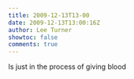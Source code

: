 ```yaml
---
title: 2009-12-13T13-00
date: 2009-12-13T13:00:16Z
author: Lee Turner
showtoc: false
comments: true
---
```


Is just in the process of giving blood

